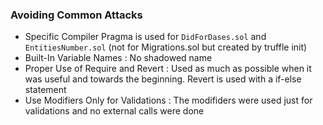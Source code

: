 ### Avoiding Common Attacks
* Specific Compiler Pragma is used for `DidForDases.sol` and `EntitiesNumber.sol` (not for Migrations.sol but created by truffle init)
* Built-In Variable Names : No shadowed name
* Proper Use of Require and Revert : Used as much as possible when it was useful and towards the beginning. Revert is used with a if-else statement
* Use Modifiers Only for Validations : The modifiders were used just for validations  and no external calls were done 